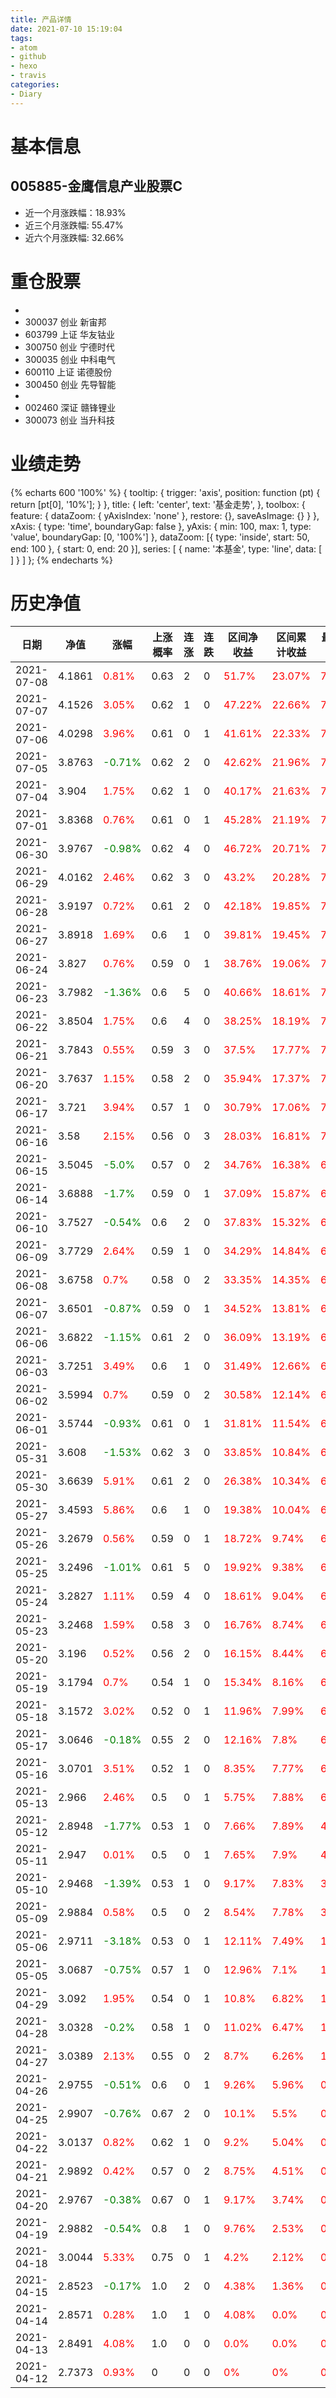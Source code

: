 ```yaml
---
title: 产品详情
date: 2021-07-10 15:19:04
tags:
- atom
- github
- hexo
- travis
categories:
- Diary
---
```


# 基本信息
## 005885-金鹰信息产业股票C
- 近一个月涨跌幅：18.93%
- 近三个月涨跌幅: 55.47%
- 近六个月涨跌幅: 32.66%

# 重仓股票
- 
- 300037 创业 新宙邦
- 603799 上证 华友钴业
- 300750 创业 宁德时代
- 300035 创业 中科电气
- 600110 上证 诺德股份
- 300450 创业 先导智能
- 
- 002460 深证 赣锋锂业
- 300073 创业 当升科技
# 业绩走势

{% echarts 600 '100%' %}
{
  tooltip: {
        trigger: 'axis',
        position: function (pt) {
            return [pt[0], '10%'];
        }
    },
    title: {
        left: 'center',
        text: '基金走势',
    },
    toolbox: {
        feature: {
            dataZoom: {
                yAxisIndex: 'none'
            },
            restore: {},
            saveAsImage: {}
        }
    },
    xAxis: {
        type: 'time',
        boundaryGap: false
    },
    yAxis: {
        min: 100,
        max: 1,
        type: 'value',
        boundaryGap: [0, '100%']
    },
    dataZoom: [{
        type: 'inside',
        start: 50,
        end: 100
    }, {
        start: 0,
        end: 20
    }],
    series: [
        {
            name: '本基金',
            type: 'line',
            data: [
]
        }
    ]
};
{% endecharts %}

# 历史净值

| 日期 | 净值 | 涨幅 | 上涨概率 | 连涨 | 连跌 | 区间净收益 | 区间累计收益 | 最大回撤 | 收益回撤比 | 波动率 |
| --- | --- | --- | --- | --- | --- | --- | --- | --- | --- | --- |
|2021-07-08|4.1861|<font color=red>0.81%</font>|0.63|2|0|<font color=red>51.7%</font>|<font color=red>23.07%</font>|<font color=red>7.11%</font>|56.28|16.12|
|2021-07-07|4.1526|<font color=red>3.05%</font>|0.62|1|0|<font color=red>47.22%</font>|<font color=red>22.66%</font>|<font color=red>7.11%</font>|51.4|16.1|
|2021-07-06|4.0298|<font color=red>3.96%</font>|0.61|0|1|<font color=red>41.61%</font>|<font color=red>22.33%</font>|<font color=red>7.11%</font>|45.3|15.9|
|2021-07-05|3.8763|<font color=green>-0.71%</font>|0.62|2|0|<font color=red>42.62%</font>|<font color=red>21.96%</font>|<font color=red>7.11%</font>|46.4|15.97|
|2021-07-04|3.904|<font color=red>1.75%</font>|0.62|1|0|<font color=red>40.17%</font>|<font color=red>21.63%</font>|<font color=red>7.11%</font>|43.73|16.08|
|2021-07-01|3.8368|<font color=red>0.76%</font>|0.61|0|1|<font color=red>45.28%</font>|<font color=red>21.19%</font>|<font color=red>7.11%</font>|49.29|16.23|
|2021-06-30|3.9767|<font color=green>-0.98%</font>|0.62|4|0|<font color=red>46.72%</font>|<font color=red>20.71%</font>|<font color=red>7.11%</font>|50.86|16.28|
|2021-06-29|4.0162|<font color=red>2.46%</font>|0.62|3|0|<font color=red>43.2%</font>|<font color=red>20.28%</font>|<font color=red>7.11%</font>|47.03|16.33|
|2021-06-28|3.9197|<font color=red>0.72%</font>|0.61|2|0|<font color=red>42.18%</font>|<font color=red>19.85%</font>|<font color=red>7.11%</font>|45.92|16.49|
|2021-06-27|3.8918|<font color=red>1.69%</font>|0.6|1|0|<font color=red>39.81%</font>|<font color=red>19.45%</font>|<font color=red>7.11%</font>|43.34|16.62|
|2021-06-24|3.827|<font color=red>0.76%</font>|0.59|0|1|<font color=red>38.76%</font>|<font color=red>19.06%</font>|<font color=red>7.11%</font>|42.19|16.79|
|2021-06-23|3.7982|<font color=green>-1.36%</font>|0.6|5|0|<font color=red>40.66%</font>|<font color=red>18.61%</font>|<font color=red>7.11%</font>|44.26|16.8|
|2021-06-22|3.8504|<font color=red>1.75%</font>|0.6|4|0|<font color=red>38.25%</font>|<font color=red>18.19%</font>|<font color=red>7.11%</font>|41.64|16.94|
|2021-06-21|3.7843|<font color=red>0.55%</font>|0.59|3|0|<font color=red>37.5%</font>|<font color=red>17.77%</font>|<font color=red>7.11%</font>|40.82|17.13|
|2021-06-20|3.7637|<font color=red>1.15%</font>|0.58|2|0|<font color=red>35.94%</font>|<font color=red>17.37%</font>|<font color=red>7.11%</font>|39.12|17.31|
|2021-06-17|3.721|<font color=red>3.94%</font>|0.57|1|0|<font color=red>30.79%</font>|<font color=red>17.06%</font>|<font color=red>7.11%</font>|33.52|17.09|
|2021-06-16|3.58|<font color=red>2.15%</font>|0.56|0|3|<font color=red>28.03%</font>|<font color=red>16.81%</font>|<font color=red>7.11%</font>|30.51|17.19|
|2021-06-15|3.5045|<font color=green>-5.0%</font>|0.57|0|2|<font color=red>34.76%</font>|<font color=red>16.38%</font>|<font color=red>6.38%</font>|42.17|16.02|
|2021-06-14|3.6888|<font color=green>-1.7%</font>|0.59|0|1|<font color=red>37.09%</font>|<font color=red>15.87%</font>|<font color=red>6.38%</font>|45.0|15.93|
|2021-06-10|3.7527|<font color=green>-0.54%</font>|0.6|2|0|<font color=red>37.83%</font>|<font color=red>15.32%</font>|<font color=red>6.38%</font>|45.89|16.04|
|2021-06-09|3.7729|<font color=red>2.64%</font>|0.59|1|0|<font color=red>34.29%</font>|<font color=red>14.84%</font>|<font color=red>6.38%</font>|41.6|16.09|
|2021-06-08|3.6758|<font color=red>0.7%</font>|0.58|0|2|<font color=red>33.35%</font>|<font color=red>14.35%</font>|<font color=red>6.38%</font>|40.46|16.3|
|2021-06-07|3.6501|<font color=green>-0.87%</font>|0.59|0|1|<font color=red>34.52%</font>|<font color=red>13.81%</font>|<font color=red>6.38%</font>|41.88|16.38|
|2021-06-06|3.6822|<font color=green>-1.15%</font>|0.61|2|0|<font color=red>36.09%</font>|<font color=red>13.19%</font>|<font color=red>6.38%</font>|43.78|16.39|
|2021-06-03|3.7251|<font color=red>3.49%</font>|0.6|1|0|<font color=red>31.49%</font>|<font color=red>12.66%</font>|<font color=red>6.38%</font>|38.2|16.27|
|2021-06-02|3.5994|<font color=red>0.7%</font>|0.59|0|2|<font color=red>30.58%</font>|<font color=red>12.14%</font>|<font color=red>6.38%</font>|37.1|16.51|
|2021-06-01|3.5744|<font color=green>-0.93%</font>|0.61|0|1|<font color=red>31.81%</font>|<font color=red>11.54%</font>|<font color=red>6.38%</font>|38.59|16.58|
|2021-05-31|3.608|<font color=green>-1.53%</font>|0.62|3|0|<font color=red>33.85%</font>|<font color=red>10.84%</font>|<font color=red>6.38%</font>|41.07|16.5|
|2021-05-30|3.6639|<font color=red>5.91%</font>|0.61|2|0|<font color=red>26.38%</font>|<font color=red>10.34%</font>|<font color=red>6.38%</font>|32.0|15.24|
|2021-05-27|3.4593|<font color=red>5.86%</font>|0.6|1|0|<font color=red>19.38%</font>|<font color=red>10.04%</font>|<font color=red>6.38%</font>|23.51|13.68|
|2021-05-26|3.2679|<font color=red>0.56%</font>|0.59|0|1|<font color=red>18.72%</font>|<font color=red>9.74%</font>|<font color=red>6.38%</font>|22.71|13.92|
|2021-05-25|3.2496|<font color=green>-1.01%</font>|0.61|5|0|<font color=red>19.92%</font>|<font color=red>9.38%</font>|<font color=red>6.38%</font>|24.17|13.95|
|2021-05-24|3.2827|<font color=red>1.11%</font>|0.59|4|0|<font color=red>18.61%</font>|<font color=red>9.04%</font>|<font color=red>6.38%</font>|22.58|14.19|
|2021-05-23|3.2468|<font color=red>1.59%</font>|0.58|3|0|<font color=red>16.76%</font>|<font color=red>8.74%</font>|<font color=red>6.38%</font>|20.33|14.39|
|2021-05-20|3.196|<font color=red>0.52%</font>|0.56|2|0|<font color=red>16.15%</font>|<font color=red>8.44%</font>|<font color=red>6.38%</font>|19.59|14.68|
|2021-05-19|3.1794|<font color=red>0.7%</font>|0.54|1|0|<font color=red>15.34%</font>|<font color=red>8.16%</font>|<font color=red>6.38%</font>|18.61|14.98|
|2021-05-18|3.1572|<font color=red>3.02%</font>|0.52|0|1|<font color=red>11.96%</font>|<font color=red>7.99%</font>|<font color=red>6.38%</font>|14.51|14.79|
|2021-05-17|3.0646|<font color=green>-0.18%</font>|0.55|2|0|<font color=red>12.16%</font>|<font color=red>7.8%</font>|<font color=red>6.38%</font>|14.75|15.08|
|2021-05-16|3.0701|<font color=red>3.51%</font>|0.52|1|0|<font color=red>8.35%</font>|<font color=red>7.77%</font>|<font color=red>6.38%</font>|10.13|14.58|
|2021-05-13|2.966|<font color=red>2.46%</font>|0.5|0|1|<font color=red>5.75%</font>|<font color=red>7.88%</font>|<font color=red>6.38%</font>|6.98|14.5|
|2021-05-12|2.8948|<font color=green>-1.77%</font>|0.53|1|0|<font color=red>7.66%</font>|<font color=red>7.89%</font>|<font color=red>4.7%</font>|12.61|14.37|
|2021-05-11|2.947|<font color=red>0.01%</font>|0.5|0|1|<font color=red>7.65%</font>|<font color=red>7.9%</font>|<font color=red>4.7%</font>|12.6|14.75|
|2021-05-10|2.9468|<font color=green>-1.39%</font>|0.53|1|0|<font color=red>9.17%</font>|<font color=red>7.83%</font>|<font color=red>3.91%</font>|18.15|14.74|
|2021-05-09|2.9884|<font color=red>0.58%</font>|0.5|0|2|<font color=red>8.54%</font>|<font color=red>7.78%</font>|<font color=red>3.91%</font>|16.91|15.19|
|2021-05-06|2.9711|<font color=green>-3.18%</font>|0.53|0|1|<font color=red>12.11%</font>|<font color=red>7.49%</font>|<font color=red>1.27%</font>|73.8|13.62|
|2021-05-05|3.0687|<font color=green>-0.75%</font>|0.57|1|0|<font color=red>12.96%</font>|<font color=red>7.1%</font>|<font color=red>1.27%</font>|78.98|13.68|
|2021-04-29|3.092|<font color=red>1.95%</font>|0.54|0|1|<font color=red>10.8%</font>|<font color=red>6.82%</font>|<font color=red>1.27%</font>|65.82|14.02|
|2021-04-28|3.0328|<font color=green>-0.2%</font>|0.58|1|0|<font color=red>11.02%</font>|<font color=red>6.47%</font>|<font color=red>1.27%</font>|67.16|14.38|
|2021-04-27|3.0389|<font color=red>2.13%</font>|0.55|0|2|<font color=red>8.7%</font>|<font color=red>6.26%</font>|<font color=red>1.27%</font>|53.02|14.75|
|2021-04-26|2.9755|<font color=green>-0.51%</font>|0.6|0|1|<font color=red>9.26%</font>|<font color=red>5.96%</font>|<font color=red>0.92%</font>|77.9|15.06|
|2021-04-25|2.9907|<font color=green>-0.76%</font>|0.67|2|0|<font color=red>10.1%</font>|<font color=red>5.5%</font>|<font color=red>0.92%</font>|84.97|15.14|
|2021-04-22|3.0137|<font color=red>0.82%</font>|0.62|1|0|<font color=red>9.2%</font>|<font color=red>5.04%</font>|<font color=red>0.92%</font>|77.4|16.02|
|2021-04-21|2.9892|<font color=red>0.42%</font>|0.57|0|2|<font color=red>8.75%</font>|<font color=red>4.51%</font>|<font color=red>0.92%</font>|73.61|16.93|
|2021-04-20|2.9767|<font color=green>-0.38%</font>|0.67|0|1|<font color=red>9.17%</font>|<font color=red>3.74%</font>|<font color=red>0.54%</font>|131.44|17.29|
|2021-04-19|2.9882|<font color=green>-0.54%</font>|0.8|1|0|<font color=red>9.76%</font>|<font color=red>2.53%</font>|<font color=red>0.17%</font>|444.37|17.02|
|2021-04-18|3.0044|<font color=red>5.33%</font>|0.75|0|1|<font color=red>4.2%</font>|<font color=red>2.12%</font>|<font color=red>0.17%</font>|191.22|12.87|
|2021-04-15|2.8523|<font color=green>-0.17%</font>|1.0|2|0|<font color=red>4.38%</font>|<font color=red>1.36%</font>|<font color=red>0%</font>|0|12.84|
|2021-04-14|2.8571|<font color=red>0.28%</font>|1.0|1|0|<font color=red>4.08%</font>|<font color=red>0.0%</font>|<font color=red>0%</font>|0|12.19|
|2021-04-13|2.8491|<font color=red>4.08%</font>|1.0|0|0|<font color=red>0.0%</font>|<font color=red>0.0%</font>|<font color=red>0%</font>|0|0.0|
|2021-04-12|2.7373|<font color=red>0.93%</font>|0|0|0|<font color=red>0%</font>|<font color=red>0%</font>|<font color=red>0%</font>|0|0|
